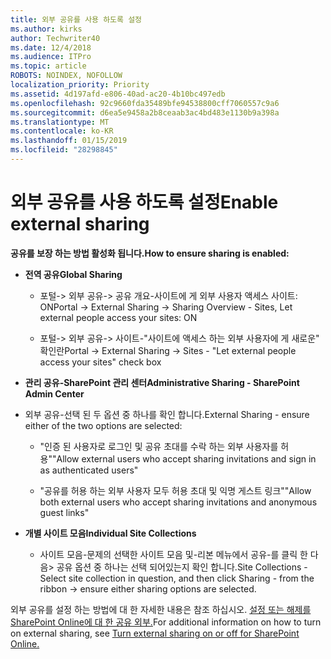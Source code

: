 ```yaml
---
title: 외부 공유를 사용 하도록 설정
ms.author: kirks
author: Techwriter40
ms.date: 12/4/2018
ms.audience: ITPro
ms.topic: article
ROBOTS: NOINDEX, NOFOLLOW
localization_priority: Priority
ms.assetid: 4d197afd-e806-40ad-ac20-4b10bc497edb
ms.openlocfilehash: 92c9660fda35489bfe94538800cff7060557c9a6
ms.sourcegitcommit: d6ea5e9458a2b8ceaab3ac4bd483e1130b9a398a
ms.translationtype: MT
ms.contentlocale: ko-KR
ms.lasthandoff: 01/15/2019
ms.locfileid: "28298845"
---
```

# <a name="enable-external-sharing"></a><span data-ttu-id="237f2-102">외부 공유를 사용 하도록 설정</span><span class="sxs-lookup"><span data-stu-id="237f2-102">Enable external sharing</span></span>

 <span data-ttu-id="237f2-103">**공유를 보장 하는 방법 활성화 됩니다.**</span><span class="sxs-lookup"><span data-stu-id="237f2-103">**How to ensure sharing is enabled:**</span></span>
  
- <span data-ttu-id="237f2-104">**전역 공유**</span><span class="sxs-lookup"><span data-stu-id="237f2-104">**Global Sharing**</span></span>
    
  - <span data-ttu-id="237f2-105">포털-\> 외부 공유-\> 공유 개요-사이트에 게 외부 사용자 액세스 사이트: ON</span><span class="sxs-lookup"><span data-stu-id="237f2-105">Portal -\> External Sharing -\> Sharing Overview - Sites, Let external people access your sites: ON</span></span>
    
  - <span data-ttu-id="237f2-106">포털-\> 외부 공유-\> 사이트-"사이트에 액세스 하는 외부 사용자에 게 새로운" 확인란</span><span class="sxs-lookup"><span data-stu-id="237f2-106">Portal -\> External Sharing -\> Sites - "Let external people access your sites" check box</span></span>
    
- <span data-ttu-id="237f2-107">**관리 공유-SharePoint 관리 센터**</span><span class="sxs-lookup"><span data-stu-id="237f2-107">**Administrative Sharing - SharePoint Admin Center**</span></span>
    
- <span data-ttu-id="237f2-108">외부 공유-선택 된 두 옵션 중 하나를 확인 합니다.</span><span class="sxs-lookup"><span data-stu-id="237f2-108">External Sharing - ensure either of the two options are selected:</span></span>
    
  - <span data-ttu-id="237f2-109">"인증 된 사용자로 로그인 및 공유 초대를 수락 하는 외부 사용자를 허용"</span><span class="sxs-lookup"><span data-stu-id="237f2-109">"Allow external users who accept sharing invitations and sign in as authenticated users"</span></span>
    
  - <span data-ttu-id="237f2-110">"공유를 허용 하는 외부 사용자 모두 허용 초대 및 익명 게스트 링크"</span><span class="sxs-lookup"><span data-stu-id="237f2-110">"Allow both external users who accept sharing invitations and anonymous guest links"</span></span>
    
- <span data-ttu-id="237f2-111">**개별 사이트 모음**</span><span class="sxs-lookup"><span data-stu-id="237f2-111">**Individual Site Collections**</span></span>
    
  - <span data-ttu-id="237f2-112">사이트 모음-문제의 선택한 사이트 모음 및-리본 메뉴에서 공유-를 클릭 한 다음\> 공유 옵션 중 하나는 선택 되어있는지 확인 합니다.</span><span class="sxs-lookup"><span data-stu-id="237f2-112">Site Collections - Select site collection in question, and then click Sharing - from the ribbon -\> ensure either sharing options are selected.</span></span>
    
<span data-ttu-id="237f2-113">외부 공유를 설정 하는 방법에 대 한 자세한 내용은 참조 하십시오. [설정 또는 해제를 SharePoint Online에 대 한 공유 외부.](https://go.microsoft.com/fwlink/?linkid=2047681&amp;clcid=0x409)</span><span class="sxs-lookup"><span data-stu-id="237f2-113">For additional information on how to turn on external sharing, see [Turn external sharing on or off for SharePoint Online.](https://go.microsoft.com/fwlink/?linkid=2047681&amp;clcid=0x409)</span></span>
  

